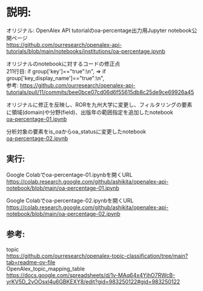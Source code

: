 # 説明: 

オリジナル: OpenAlex API tutorialのoa-percentage出力用Jupyter notebook公開ページ  
https://github.com/ourresearch/openalex-api-tutorials/blob/main/notebooks/institutions/oa-percentage.ipynb  
  
オリジナルのnotebookに対するコードの修正点  
211行目: if group['key']==\"true\":\n", => if group['key_display_name']==\"true\":\n",  
参考: https://github.com/ourresearch/openalex-api-tutorials/pull/11/commits/bee0bce07cd06d6f55615db8c25de9ce69926a45  
  
オリジナルに修正を反映し、RORを九州大学に変更し、フィルタリングの要素に領域(domain)や分野(field)、出版年の範囲指定を追加したnotebook  
[oa-percentage-01.ipynb](https://github.com/ashikita/openalex-api-notebook/blob/main/oa-percentage-01.ipynb)  

分析対象の要素をis_oaからoa_statusに変更したnotebook  
[oa-percentage-02.ipynb](https://github.com/ashikita/openalex-api-notebook/blob/main/oa-percentage-02.ipynb)  

## 実行: 

Google Colabでoa-percentage-01.ipynbを開くURL  
https://colab.research.google.com/github/ashikita/openalex-api-notebook/blob/main/oa-percentage-01.ipynb  

Google Colabでoa-percentage-02.ipynbを開くURL  
https://colab.research.google.com/github/ashikita/openalex-api-notebook/blob/main/oa-percentage-02.ipynb  

## 参考: 
topic  
https://github.com/ourresearch/openalex-topic-classification/tree/main?tab=readme-ov-file  
OpenAlex_topic_mapping_table  
https://docs.google.com/spreadsheets/d/1v-MAq64x4YjhO7RWcB-yrKV5D_2vOOsxl4u6GBKEXY8/edit?gid=983250122#gid=983250122  
